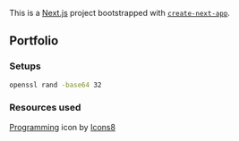 This is a [Next.js](https://nextjs.org/) project bootstrapped
with [`create-next-app`](https://github.com/vercel/next.js/tree/canary/packages/create-next-app).

## Portfolio

### Setups

```bash
openssl rand -base64 32
```

### Resources used

<a target="_blank" href="https://icons8.com/icon/116827/programming">Programming</a> icon
by <a target="_blank" href="https://icons8.com">Icons8</a>